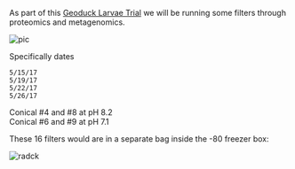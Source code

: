 As part of this [Geoduck Larvae Trial](https://ellior2.github.io/Geoduck-Trials-2017/) we will be running some filters through proteomics and metagenomics. 

![pic](http://eagle.fish.washington.edu/cnidarian/skitch/Screenshot_2_10_18__1_25_PM_202F9AD7.png)

Specifically dates 
```
5/15/17
5/19/17
5/22/17
5/26/17
```
Conical #4 and #8 at pH 8.2       
Conical #6 and #9 at pH 7.1

These 16 filters would are in a separate bag inside the -80 freezer box:    

![radck](http://eagle.fish.washington.edu/cnidarian/skitch/-80_Inventory_Map_-_Google_Sheets_202F9CB8.png)
